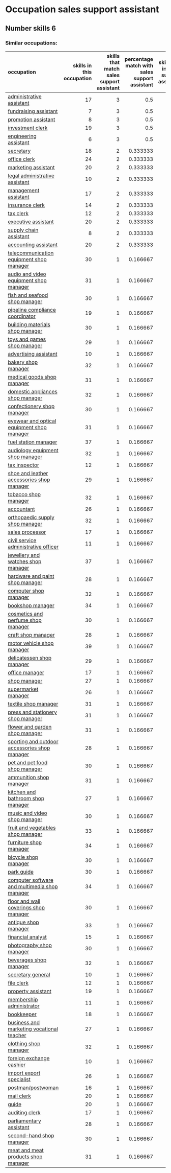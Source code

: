 # Occupation sales support assistant
## Number skills 6
### Similar occupations:
| occupation                                                                                        |   skills in this occupation |   skills that match sales support assistant |   percentage match with sales support assistant |   skills not in sales support assistant |
|:--------------------------------------------------------------------------------------------------|----------------------------:|--------------------------------------------:|------------------------------------------------:|----------------------------------------:|
| [administrative assistant](administrative_assistant.md)                                           |                          17 |                                           3 |                                        0.5      |                                      14 |
| [fundraising assistant](fundraising_assistant.md)                                                 |                           7 |                                           3 |                                        0.5      |                                       4 |
| [promotion assistant](promotion_assistant.md)                                                     |                           8 |                                           3 |                                        0.5      |                                       5 |
| [investment clerk](investment_clerk.md)                                                           |                          19 |                                           3 |                                        0.5      |                                      16 |
| [engineering assistant](engineering_assistant.md)                                                 |                           6 |                                           3 |                                        0.5      |                                       3 |
| [secretary](secretary.md)                                                                         |                          18 |                                           2 |                                        0.333333 |                                      16 |
| [office clerk](office_clerk.md)                                                                   |                          24 |                                           2 |                                        0.333333 |                                      22 |
| [marketing assistant](marketing_assistant.md)                                                     |                          20 |                                           2 |                                        0.333333 |                                      18 |
| [legal administrative assistant](legal_administrative_assistant.md)                               |                          10 |                                           2 |                                        0.333333 |                                       8 |
| [management assistant](management_assistant.md)                                                   |                          17 |                                           2 |                                        0.333333 |                                      15 |
| [insurance clerk](insurance_clerk.md)                                                             |                          14 |                                           2 |                                        0.333333 |                                      12 |
| [tax clerk](tax_clerk.md)                                                                         |                          12 |                                           2 |                                        0.333333 |                                      10 |
| [executive assistant](executive_assistant.md)                                                     |                          20 |                                           2 |                                        0.333333 |                                      18 |
| [supply chain assistant](supply_chain_assistant.md)                                               |                           8 |                                           2 |                                        0.333333 |                                       6 |
| [accounting assistant](accounting_assistant.md)                                                   |                          20 |                                           2 |                                        0.333333 |                                      18 |
| [telecommunication equipment shop manager](telecommunication_equipment_shop_manager.md)           |                          30 |                                           1 |                                        0.166667 |                                      29 |
| [audio and video equipment shop manager](audio_and_video_equipment_shop_manager.md)               |                          31 |                                           1 |                                        0.166667 |                                      30 |
| [fish and seafood shop manager](fish_and_seafood_shop_manager.md)                                 |                          30 |                                           1 |                                        0.166667 |                                      29 |
| [pipeline compliance coordinator](pipeline_compliance_coordinator.md)                             |                          19 |                                           1 |                                        0.166667 |                                      18 |
| [building materials shop manager](building_materials_shop_manager.md)                             |                          30 |                                           1 |                                        0.166667 |                                      29 |
| [toys and games shop manager](toys_and_games_shop_manager.md)                                     |                          29 |                                           1 |                                        0.166667 |                                      28 |
| [advertising assistant](advertising_assistant.md)                                                 |                          10 |                                           1 |                                        0.166667 |                                       9 |
| [bakery shop manager](bakery_shop_manager.md)                                                     |                          32 |                                           1 |                                        0.166667 |                                      31 |
| [medical goods shop manager](medical_goods_shop_manager.md)                                       |                          31 |                                           1 |                                        0.166667 |                                      30 |
| [domestic appliances shop manager](domestic_appliances_shop_manager.md)                           |                          32 |                                           1 |                                        0.166667 |                                      31 |
| [confectionery shop manager](confectionery_shop_manager.md)                                       |                          30 |                                           1 |                                        0.166667 |                                      29 |
| [eyewear and optical equipment shop manager](eyewear_and_optical_equipment_shop_manager.md)       |                          31 |                                           1 |                                        0.166667 |                                      30 |
| [fuel station manager](fuel_station_manager.md)                                                   |                          37 |                                           1 |                                        0.166667 |                                      36 |
| [audiology equipment shop manager](audiology_equipment_shop_manager.md)                           |                          32 |                                           1 |                                        0.166667 |                                      31 |
| [tax inspector](tax_inspector.md)                                                                 |                          12 |                                           1 |                                        0.166667 |                                      11 |
| [shoe and leather accessories shop manager](shoe_and_leather_accessories_shop_manager.md)         |                          29 |                                           1 |                                        0.166667 |                                      28 |
| [tobacco shop manager](tobacco_shop_manager.md)                                                   |                          32 |                                           1 |                                        0.166667 |                                      31 |
| [accountant](accountant.md)                                                                       |                          26 |                                           1 |                                        0.166667 |                                      25 |
| [orthopaedic supply shop manager](orthopaedic_supply_shop_manager.md)                             |                          32 |                                           1 |                                        0.166667 |                                      31 |
| [sales processor](sales_processor.md)                                                             |                          17 |                                           1 |                                        0.166667 |                                      16 |
| [civil service administrative officer](civil_service_administrative_officer.md)                   |                          11 |                                           1 |                                        0.166667 |                                      10 |
| [jewellery and watches shop manager](jewellery_and_watches_shop_manager.md)                       |                          37 |                                           1 |                                        0.166667 |                                      36 |
| [hardware and paint shop manager](hardware_and_paint_shop_manager.md)                             |                          28 |                                           1 |                                        0.166667 |                                      27 |
| [computer shop manager](computer_shop_manager.md)                                                 |                          32 |                                           1 |                                        0.166667 |                                      31 |
| [bookshop manager](bookshop_manager.md)                                                           |                          34 |                                           1 |                                        0.166667 |                                      33 |
| [cosmetics and perfume shop manager](cosmetics_and_perfume_shop_manager.md)                       |                          30 |                                           1 |                                        0.166667 |                                      29 |
| [craft shop manager](craft_shop_manager.md)                                                       |                          28 |                                           1 |                                        0.166667 |                                      27 |
| [motor vehicle shop manager](motor_vehicle_shop_manager.md)                                       |                          39 |                                           1 |                                        0.166667 |                                      38 |
| [delicatessen shop manager](delicatessen_shop_manager.md)                                         |                          29 |                                           1 |                                        0.166667 |                                      28 |
| [office manager](office_manager.md)                                                               |                          17 |                                           1 |                                        0.166667 |                                      16 |
| [shop manager](shop_manager.md)                                                                   |                          27 |                                           1 |                                        0.166667 |                                      26 |
| [supermarket manager](supermarket_manager.md)                                                     |                          26 |                                           1 |                                        0.166667 |                                      25 |
| [textile shop manager](textile_shop_manager.md)                                                   |                          31 |                                           1 |                                        0.166667 |                                      30 |
| [press and stationery shop manager](press_and_stationery_shop_manager.md)                         |                          31 |                                           1 |                                        0.166667 |                                      30 |
| [flower and garden shop manager](flower_and_garden_shop_manager.md)                               |                          31 |                                           1 |                                        0.166667 |                                      30 |
| [sporting and outdoor accessories shop manager](sporting_and_outdoor_accessories_shop_manager.md) |                          28 |                                           1 |                                        0.166667 |                                      27 |
| [pet and pet food shop manager](pet_and_pet_food_shop_manager.md)                                 |                          30 |                                           1 |                                        0.166667 |                                      29 |
| [ammunition shop manager](ammunition_shop_manager.md)                                             |                          31 |                                           1 |                                        0.166667 |                                      30 |
| [kitchen and bathroom shop manager](kitchen_and_bathroom_shop_manager.md)                         |                          27 |                                           1 |                                        0.166667 |                                      26 |
| [music and video shop manager](music_and_video_shop_manager.md)                                   |                          30 |                                           1 |                                        0.166667 |                                      29 |
| [fruit and vegetables shop manager](fruit_and_vegetables_shop_manager.md)                         |                          33 |                                           1 |                                        0.166667 |                                      32 |
| [furniture shop manager](furniture_shop_manager.md)                                               |                          34 |                                           1 |                                        0.166667 |                                      33 |
| [bicycle shop manager](bicycle_shop_manager.md)                                                   |                          30 |                                           1 |                                        0.166667 |                                      29 |
| [park guide](park_guide.md)                                                                       |                          30 |                                           1 |                                        0.166667 |                                      29 |
| [computer software and multimedia shop manager](computer_software_and_multimedia_shop_manager.md) |                          34 |                                           1 |                                        0.166667 |                                      33 |
| [floor and wall coverings shop manager](floor_and_wall_coverings_shop_manager.md)                 |                          30 |                                           1 |                                        0.166667 |                                      29 |
| [antique shop manager](antique_shop_manager.md)                                                   |                          33 |                                           1 |                                        0.166667 |                                      32 |
| [financial analyst](financial_analyst.md)                                                         |                          15 |                                           1 |                                        0.166667 |                                      14 |
| [photography shop manager](photography_shop_manager.md)                                           |                          30 |                                           1 |                                        0.166667 |                                      29 |
| [beverages shop manager](beverages_shop_manager.md)                                               |                          32 |                                           1 |                                        0.166667 |                                      31 |
| [secretary general](secretary_general.md)                                                         |                          10 |                                           1 |                                        0.166667 |                                       9 |
| [file clerk](file_clerk.md)                                                                       |                          12 |                                           1 |                                        0.166667 |                                      11 |
| [property assistant](property_assistant.md)                                                       |                          19 |                                           1 |                                        0.166667 |                                      18 |
| [membership administrator](membership_administrator.md)                                           |                          11 |                                           1 |                                        0.166667 |                                      10 |
| [bookkeeper](bookkeeper.md)                                                                       |                          18 |                                           1 |                                        0.166667 |                                      17 |
| [business and marketing vocational teacher](business_and_marketing_vocational_teacher.md)         |                          27 |                                           1 |                                        0.166667 |                                      26 |
| [clothing shop manager](clothing_shop_manager.md)                                                 |                          32 |                                           1 |                                        0.166667 |                                      31 |
| [foreign exchange cashier](foreign_exchange_cashier.md)                                           |                          10 |                                           1 |                                        0.166667 |                                       9 |
| [import export specialist](import_export_specialist.md)                                           |                          26 |                                           1 |                                        0.166667 |                                      25 |
| [postman/postwoman](postman-postwoman.md)                                                         |                          16 |                                           1 |                                        0.166667 |                                      15 |
| [mail clerk](mail_clerk.md)                                                                       |                          20 |                                           1 |                                        0.166667 |                                      19 |
| [guide](guide.md)                                                                                 |                          20 |                                           1 |                                        0.166667 |                                      19 |
| [auditing clerk](auditing_clerk.md)                                                               |                          17 |                                           1 |                                        0.166667 |                                      16 |
| [parliamentary assistant](parliamentary_assistant.md)                                             |                          28 |                                           1 |                                        0.166667 |                                      27 |
| [second-hand shop manager](second-hand_shop_manager.md)                                           |                          30 |                                           1 |                                        0.166667 |                                      29 |
| [meat and meat products shop manager](meat_and_meat_products_shop_manager.md)                     |                          31 |                                           1 |                                        0.166667 |                                      30 |
